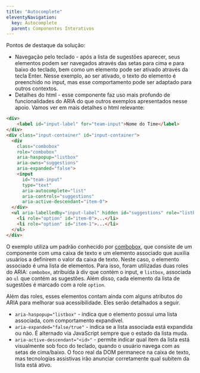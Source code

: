 ```yaml
---
title: "Autocomplete"
eleventyNavigation:
  key: Autocomplete
  parent: Componentes Interativos
---
```


Pontos de destaque da solução:

- Navegação pelo teclado - após a lista de sugestões aparecer, seus elementos podem ser navegados através das setas para cima e para baixo do teclado, bem como um elemento pode ser ativado através da tecla Enter. Nesse exemplo, ao ser ativado, o texto do elemento é preenchido no input, mas esse comportamento pode ser adaptado para outros contextos.
- Detalhes do html - esse componente faz uso mais profundo de funcionalidades do ARIA do que outros exemplos apresentados nesse apoio. Vamos ver em mais detalhes o html relevante:

```html
<div>
    <label id="input-label" for="team-input">Nome do Time</label>
</div>
<div class="input-container" id="input-container">
  <div
    class="combobox"
    role="combobox"
    aria-haspopup="listbox"
    aria-owns="suggestions"
    aria-expanded="false">
    <input
      id="team-input"
      type="text"
      aria-autocomplete="list"
      aria-controls="suggestions"
      aria-active-descendant="item-0">
  </div>
  <ul aria-labelledby="input-label" hidden id="suggestions" role="listbox">
    <li role="option" id="item-0">...</li>
    <li role="option" id="item-1">...</li>
  </ul>
</div>
```

O exemplo utiliza um padrão conhecido por [combobox](https://www.w3.org/TR/wai-aria-practices/#combobox), que consiste de um componente com uma caixa de texto e um elemento associado que auxilia usuários a definirem o valor da caixa de texto. Neste caso, o elemento associado é uma lista de elementos. Para isso, foram utilizadas duas roles do ARIA: `combobox`, atribuída à div que contém o input, e `listbox`, associada ao `ul` que contém as sugestões. Além disso, cada elemento da lista de sugestões é marcado com a role `option`.

Além das roles, esses elementos contam ainda com alguns atributos do ARIA para melhorar sua acessibilidade. Eles serão detalhados a seguir.

- `aria-haspopup="listbox"` - indica que o elemento possui uma lista associada, com comportamento expandível.
- `aria-expanded="false/true"` - indica se a lista associada está expandida ou não. É alternado via JavaScript sempre que o estado da lista muda.
- `aria-active-descendant="<id>"` - permite indicar qual item da lista está visualmente sob foco do teclado, quando o usuário navega com as setas de cima/baixo. O foco real da DOM permanece na caixa de texto, mas tecnologias assistivas irão anunciar corretamente qual subitem da lista está ativo.
